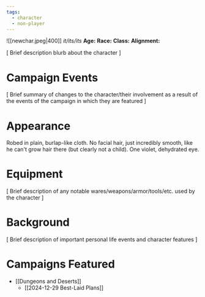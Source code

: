```yaml
---
tags:
  - character
  - non-player
---
```

![[newchar.jpeg|400]]
_it/its/its_
**Age:**
**Race:**
**Class:**
**Alignment:**

\[ Brief description blurb about the character ]

# Campaign Events

\[ Brief summary of changes to the character/their involvement as a result of the events of the campaign in which they are featured ]

# Appearance

Robed in plain, burlap-like cloth. No facial hair, just incredibly smooth, like he can't grow hair there (but clearly not a child). One violet, dehydrated eye.

# Equipment

\[ Brief description of any notable wares/weapons/armor/tools/etc. used by the character ]

# Background

\[ Brief description of important personal life events and character features ]

# Campaigns Featured

- [[Dungeons and Deserts]]
	- [[2024-12-29 Best-Laid Plans]]